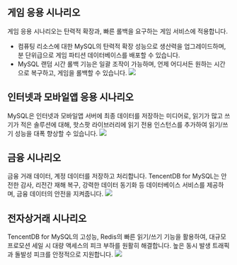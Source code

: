 ## 게임 응용 시나리오
게임 응용 시나리오는 탄력적 확장과, 빠른 롤백을 요구하는 게임 서비스에 적용합니다.
- 컴퓨팅 리소스에 대한 MySQL의 탄력적 확장 성능으로 생산력을 업그레이드하며, 분 단위급으로 게임 파티션 데이터베이스를 배포할 수 있습니다.
- MySQL 랜덤 시간 롤백 기능은 일괄 조작이 가능하며, 언제 어디서든 원하는 시간으로 복구하고, 게임을 롤백할 수 있습니다.
![](https://main.qcloudimg.com/raw/33986932896aa36c45da02514ab75299.png)

## 인터넷과 모바일앱 응용 시나리오
MySQL은 인터넷과 모바일앱 서버에 최종 데이터를 저장하는 미디어로, 읽기가 많고 쓰기가 적은 솔루션에 대해, 핫스팟 라이브러리에 읽기 전용 인스턴스를 추가하여 읽기/쓰기 성능을 대폭 향상할 수 있습니다. 
![](https://main.qcloudimg.com/raw/1e9c80cc49f6e08e37abe4a90db58735.png)

## 금융 시나리오
금융 거래 데이터, 계정 데이터를 저장하고 처리합니다. TencentDB for MySQL는 안전한 감사, 리전간 재해 복구, 강력한 데이터 동기화 등 데이터베이스 서비스를 제공하며, 금융 데이터의 안전을 지켜줍니다.
![](https://main.qcloudimg.com/raw/a8dac9ba93f3fbf822d908e4db9b1108.png)

## 전자상거래 시나리오
TencentDB for MySQL의 고성능, Redis의 빠른 읽기/쓰기 기능을 활용하여, 대규모 프로모션 세일 시 대량 액세스의 피크 부하를 원활히 해결합니다. 높은 동시 발생 트래픽과 돌발성 피크를 안정적으로 지원합니다.
![](https://main.qcloudimg.com/raw/8149f36d8db86e8cd39ef6d02412e90e.png)
